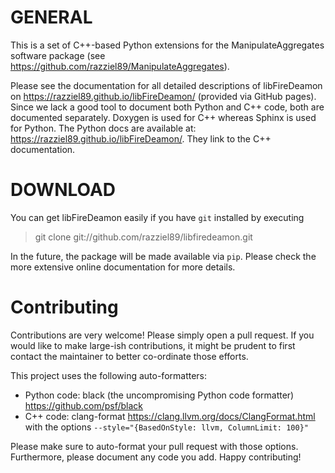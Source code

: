 # GENERAL

This is a set of C++-based Python extensions for the ManipulateAggregates
software package (see <https://github.com/razziel89/ManipulateAggregates>).

Please see the documentation for all detailed descriptions of libFireDeamon on
<https://razziel89.github.io/libFireDeamon/> (provided via GitHub pages).
Since we lack a good tool to document both Python and C++ code, both are
documented separately.
Doxygen is used for C++ whereas Sphinx is used for Python.
The Python docs are available at:
<https://razziel89.github.io/libFireDeamon/>.
They link to the C++ documentation.

# DOWNLOAD

You can get libFireDeamon easily if you have `git` installed by executing

> git clone git://github.com/razziel89/libfiredeamon.git

In the future, the package will be made available via `pip`.
Please check the more extensive online documentation for more details.

# Contributing

Contributions are very welcome!
Please simply open a pull request.
If you would like to make large-ish contributions, it might be prudent to first
contact the maintainer to better co-ordinate those efforts.

This project uses the following auto-formatters:
* Python code: black (the uncompromising Python code formatter)
  <https://github.com/psf/black>
* C++ code: clang-format <https://clang.llvm.org/docs/ClangFormat.html> with the
  options `--style="{BasedOnStyle: llvm, ColumnLimit: 100}"`

Please make sure to auto-format your pull request with those options.
Furthermore, please document any code you add.
Happy contributing!
